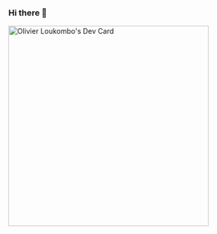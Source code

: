 ### Hi there 👋
<a href="https://app.daily.dev/zack_olivier"><img src="https://api.daily.dev/devcards/9472ad0ee79544e69e57069c6740da1b.png?r=ghw" width="400" alt="Olivier Loukombo's Dev Card"/></a>
<!--
**zack2/zack2** is a ✨ _special_ ✨ repository because its `README.md` (this file) appears on your GitHub profile.

Here are some ideas to get you started:

- 🔭 I’m currently working on ...
- 🌱 I’m currently learning ...
- 👯 I’m looking to collaborate on ...
- 🤔 I’m looking for help with ...
- 💬 Ask me about ...
- 📫 How to reach me: ...
- 😄 Pronouns: ...
- ⚡ Fun fact: ...
-->
